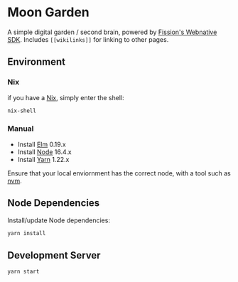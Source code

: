 # Moon Garden

A simple digital garden / second brain, powered by [Fission's Webnative SDK](https://github.com/fission-suite/webnative). Includes `[[wikilinks]]` for linking to other pages.

## Environment

### Nix

if you have a [Nix](https://nixos.org/guides/install-nix.html), simply enter the shell:

``` sh
nix-shell
```

### Manual

* Install [Elm](https://guide.elm-lang.org/install/elm.html) 0.19.x
* Install [Node](https://nodejs.org/en/) 16.4.x
* Install [Yarn](https://yarnpkg.com/) 1.22.x

Ensure that your local enviornment has the correct node, with a tool such as [nvm](https://github.com/nvm-sh/nvm).

## Node Dependencies

Install/update Node dependencies:

``` sh
yarn install
```

## Development Server

``` sh
yarn start
```
